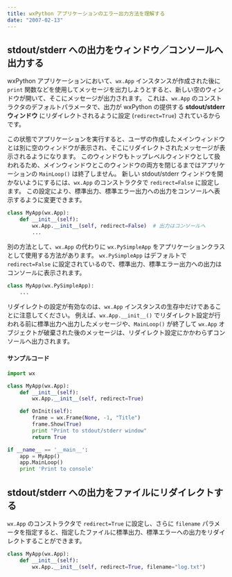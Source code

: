 ```yaml
---
title: wxPython アプリケーションのエラー出力方法を理解する
date: "2007-02-13"
---
```


stdout/stderr への出力をウィンドウ／コンソールへ出力する
----

wxPython アプリケーションにおいて、`wx.App` インスタンスが作成された後に `print` 関数などを使用してメッセージを出力しようとすると、新しい空のウィンドウが開いて、そこにメッセージが出力されます。
これは、`wx.App` のコンストラクタのデフォルトパラメータで、出力が wxPython の提供する **stdout/stderr ウィンドウ** にリダイレクトされるように設定 (`redirect=True`) されているからです。

この状態でアプリケーションを実行すると、ユーザの作成したメインウィンドウとは別に空のウィンドウが表示され、そこにリダイレクトされたメッセージが表示されるようになります。
このウィンドウもトップレベルウィンドウとして扱われるため、メインウィンドウとこのウィンドウの両方を閉じるまではアプリケーションの `MainLoop()` は終了しません。
新しい stdout/stderr ウィンドウを開かないようにするには、`wx.App` のコンストラクタで `redirect=False` に設定します。
この設定により、標準出力、標準エラー出力への出力をコンソールへ表示するように変更できます。

~~~ python
class MyApp(wx.App):
    def __init__(self):
        wx.App.__init__(self, redirect=False)  # 出力はコンソールへ
        ...
~~~

別の方法として、`wx.App` の代わりに `wx.PySimpleApp` をアプリケーションクラスとして使用する方法があります。
`wx.PySimpleApp` はデフォルトで `redirect=False` に設定されているので、標準出力、標準エラー出力への出力はコンソールに表示されます。

~~~ python
class MyApp(wx.PySimpleApp):
    ...
~~~

リダイレクトの設定が有効なのは、`wx.App` インスタンスの生存中だけであることに注意してください。
例えば、`wx.App.__init__()` でリダイレクト設定が行われる前に標準出力へ出力したメッセージや、`MainLoop()` が終了して `wx.App` オブジェクトが破棄された後のメッセージは、リダイレクト設定にかかわらずコンソールへ出力されます。

#### サンプルコード

~~~ python
import wx

class MyApp(wx.App):
    def __init__(self):
        wx.App.__init__(self, redirect=True)

    def OnInit(self):
        frame = wx.Frame(None, -1, "Title")
        frame.Show(True)
        print "Print to stdout/stderr window"
        return True

if __name__ == '__main__':
    app = MyApp()
    app.MainLoop()
    print 'Print to console'
~~~


stdout/stderr への出力をファイルにリダイレクトする
----

`wx.App` のコンストラクタで `redirect=True` に設定し、さらに `filename` パラメータを指定すると、指定したファイルに標準出力、標準エラーへの出力をリダイレクトすることができます。

~~~ python
class MyApp(wx.App):
    def __init__(self):
        wx.App.__init__(self, redirect=True, filename="log.txt")
~~~

